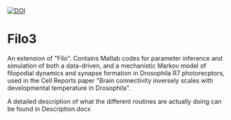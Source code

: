 [![DOI](https://zenodo.org/badge/429076785.svg)](https://zenodo.org/badge/latestdoi/429076785)
# Filo3

An extension of "Filo". Contains Matlab codes for parameter inference and simulation of both a data-driven, and a mechanistic Markov model of filopodial dynamics and synapse formation in Drosophila R7 photorecptors, used in the Cell Reports paper "Brain connectivity inversely scales with developmental temperature in Drosophila".

A detailed description of what the different routines are actually doing can be found in Description.docx
